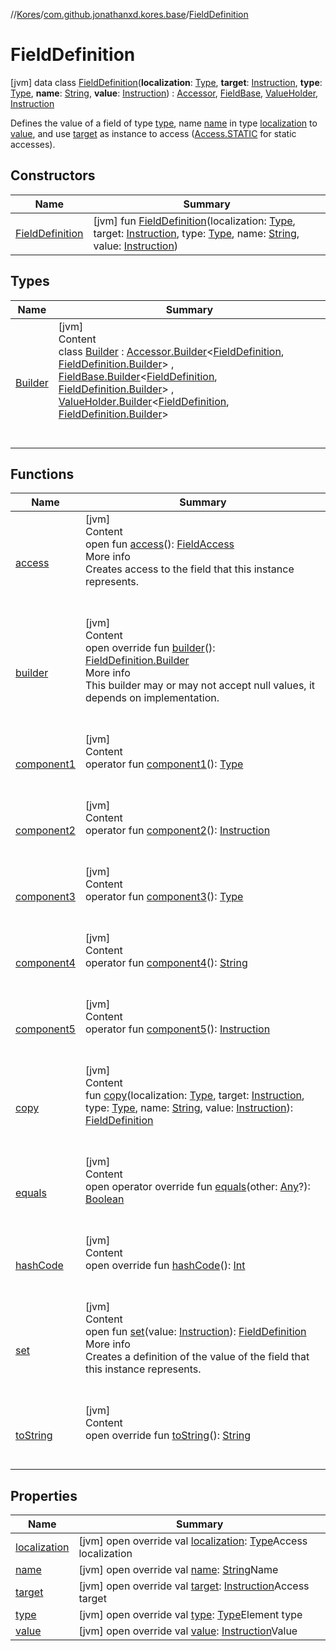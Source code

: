 //[Kores](../../index.md)/[com.github.jonathanxd.kores.base](../index.md)/[FieldDefinition](index.md)



# FieldDefinition  
 [jvm] data class [FieldDefinition](index.md)(**localization**: [Type](https://docs.oracle.com/javase/8/docs/api/java/lang/reflect/Type.html), **target**: [Instruction](../../com.github.jonathanxd.kores/-instruction/index.md), **type**: [Type](https://docs.oracle.com/javase/8/docs/api/java/lang/reflect/Type.html), **name**: [String](https://kotlinlang.org/api/latest/jvm/stdlib/kotlin/-string/index.html), **value**: [Instruction](../../com.github.jonathanxd.kores/-instruction/index.md)) : [Accessor](../-accessor/index.md), [FieldBase](../-field-base/index.md), [ValueHolder](../-value-holder/index.md), [Instruction](../../com.github.jonathanxd.kores/-instruction/index.md)

Defines the value of a field of type [type](type.md), name [name](name.md) in type [localization](localization.md) to [value](value.md), and use [target](target.md) as instance to access ([Access.STATIC](../-access/-s-t-a-t-i-c/index.md) for static accesses).

   


## Constructors  
  
|  Name|  Summary| 
|---|---|
| <a name="com.github.jonathanxd.kores.base/FieldDefinition/FieldDefinition/#java.lang.reflect.Type#com.github.jonathanxd.kores.Instruction#java.lang.reflect.Type#kotlin.String#com.github.jonathanxd.kores.Instruction/PointingToDeclaration/"></a>[FieldDefinition](-field-definition.md)| <a name="com.github.jonathanxd.kores.base/FieldDefinition/FieldDefinition/#java.lang.reflect.Type#com.github.jonathanxd.kores.Instruction#java.lang.reflect.Type#kotlin.String#com.github.jonathanxd.kores.Instruction/PointingToDeclaration/"></a> [jvm] fun [FieldDefinition](-field-definition.md)(localization: [Type](https://docs.oracle.com/javase/8/docs/api/java/lang/reflect/Type.html), target: [Instruction](../../com.github.jonathanxd.kores/-instruction/index.md), type: [Type](https://docs.oracle.com/javase/8/docs/api/java/lang/reflect/Type.html), name: [String](https://kotlinlang.org/api/latest/jvm/stdlib/kotlin/-string/index.html), value: [Instruction](../../com.github.jonathanxd.kores/-instruction/index.md))   <br>


## Types  
  
|  Name|  Summary| 
|---|---|
| <a name="com.github.jonathanxd.kores.base/FieldDefinition.Builder///PointingToDeclaration/"></a>[Builder](-builder/index.md)| <a name="com.github.jonathanxd.kores.base/FieldDefinition.Builder///PointingToDeclaration/"></a>[jvm]  <br>Content  <br>class [Builder](-builder/index.md) : [Accessor.Builder](../-accessor/-builder/index.md)<[FieldDefinition](index.md), [FieldDefinition.Builder](-builder/index.md)> , [FieldBase.Builder](../-field-base/-builder/index.md)<[FieldDefinition](index.md), [FieldDefinition.Builder](-builder/index.md)> , [ValueHolder.Builder](../-value-holder/-builder/index.md)<[FieldDefinition](index.md), [FieldDefinition.Builder](-builder/index.md)>   <br><br><br>


## Functions  
  
|  Name|  Summary| 
|---|---|
| <a name="com.github.jonathanxd.kores.base/FieldBase/access/#/PointingToDeclaration/"></a>[access](../-field-base/access.md)| <a name="com.github.jonathanxd.kores.base/FieldBase/access/#/PointingToDeclaration/"></a>[jvm]  <br>Content  <br>open fun [access](../-field-base/access.md)(): [FieldAccess](../-field-access/index.md)  <br>More info  <br>Creates access to the field that this instance represents.  <br><br><br>
| <a name="com.github.jonathanxd.kores.base/FieldDefinition/builder/#/PointingToDeclaration/"></a>[builder](builder.md)| <a name="com.github.jonathanxd.kores.base/FieldDefinition/builder/#/PointingToDeclaration/"></a>[jvm]  <br>Content  <br>open override fun [builder](builder.md)(): [FieldDefinition.Builder](-builder/index.md)  <br>More info  <br>This builder may or may not accept null values, it depends on implementation.  <br><br><br>
| <a name="com.github.jonathanxd.kores.base/FieldDefinition/component1/#/PointingToDeclaration/"></a>[component1](component1.md)| <a name="com.github.jonathanxd.kores.base/FieldDefinition/component1/#/PointingToDeclaration/"></a>[jvm]  <br>Content  <br>operator fun [component1](component1.md)(): [Type](https://docs.oracle.com/javase/8/docs/api/java/lang/reflect/Type.html)  <br><br><br>
| <a name="com.github.jonathanxd.kores.base/FieldDefinition/component2/#/PointingToDeclaration/"></a>[component2](component2.md)| <a name="com.github.jonathanxd.kores.base/FieldDefinition/component2/#/PointingToDeclaration/"></a>[jvm]  <br>Content  <br>operator fun [component2](component2.md)(): [Instruction](../../com.github.jonathanxd.kores/-instruction/index.md)  <br><br><br>
| <a name="com.github.jonathanxd.kores.base/FieldDefinition/component3/#/PointingToDeclaration/"></a>[component3](component3.md)| <a name="com.github.jonathanxd.kores.base/FieldDefinition/component3/#/PointingToDeclaration/"></a>[jvm]  <br>Content  <br>operator fun [component3](component3.md)(): [Type](https://docs.oracle.com/javase/8/docs/api/java/lang/reflect/Type.html)  <br><br><br>
| <a name="com.github.jonathanxd.kores.base/FieldDefinition/component4/#/PointingToDeclaration/"></a>[component4](component4.md)| <a name="com.github.jonathanxd.kores.base/FieldDefinition/component4/#/PointingToDeclaration/"></a>[jvm]  <br>Content  <br>operator fun [component4](component4.md)(): [String](https://kotlinlang.org/api/latest/jvm/stdlib/kotlin/-string/index.html)  <br><br><br>
| <a name="com.github.jonathanxd.kores.base/FieldDefinition/component5/#/PointingToDeclaration/"></a>[component5](component5.md)| <a name="com.github.jonathanxd.kores.base/FieldDefinition/component5/#/PointingToDeclaration/"></a>[jvm]  <br>Content  <br>operator fun [component5](component5.md)(): [Instruction](../../com.github.jonathanxd.kores/-instruction/index.md)  <br><br><br>
| <a name="com.github.jonathanxd.kores.base/FieldDefinition/copy/#java.lang.reflect.Type#com.github.jonathanxd.kores.Instruction#java.lang.reflect.Type#kotlin.String#com.github.jonathanxd.kores.Instruction/PointingToDeclaration/"></a>[copy](copy.md)| <a name="com.github.jonathanxd.kores.base/FieldDefinition/copy/#java.lang.reflect.Type#com.github.jonathanxd.kores.Instruction#java.lang.reflect.Type#kotlin.String#com.github.jonathanxd.kores.Instruction/PointingToDeclaration/"></a>[jvm]  <br>Content  <br>fun [copy](copy.md)(localization: [Type](https://docs.oracle.com/javase/8/docs/api/java/lang/reflect/Type.html), target: [Instruction](../../com.github.jonathanxd.kores/-instruction/index.md), type: [Type](https://docs.oracle.com/javase/8/docs/api/java/lang/reflect/Type.html), name: [String](https://kotlinlang.org/api/latest/jvm/stdlib/kotlin/-string/index.html), value: [Instruction](../../com.github.jonathanxd.kores/-instruction/index.md)): [FieldDefinition](index.md)  <br><br><br>
| <a name="kotlin/Any/equals/#kotlin.Any?/PointingToDeclaration/"></a>[equals](../../com.github.jonathanxd.kores.util/-simple-resolver/index.md#%5Bkotlin%2FAny%2Fequals%2F%23kotlin.Any%3F%2FPointingToDeclaration%2F%5D%2FFunctions%2F-427383591)| <a name="kotlin/Any/equals/#kotlin.Any?/PointingToDeclaration/"></a>[jvm]  <br>Content  <br>open operator override fun [equals](../../com.github.jonathanxd.kores.util/-simple-resolver/index.md#%5Bkotlin%2FAny%2Fequals%2F%23kotlin.Any%3F%2FPointingToDeclaration%2F%5D%2FFunctions%2F-427383591)(other: [Any](https://kotlinlang.org/api/latest/jvm/stdlib/kotlin/-any/index.html)?): [Boolean](https://kotlinlang.org/api/latest/jvm/stdlib/kotlin/-boolean/index.html)  <br><br><br>
| <a name="kotlin/Any/hashCode/#/PointingToDeclaration/"></a>[hashCode](../../com.github.jonathanxd.kores.util/-simple-resolver/index.md#%5Bkotlin%2FAny%2FhashCode%2F%23%2FPointingToDeclaration%2F%5D%2FFunctions%2F-427383591)| <a name="kotlin/Any/hashCode/#/PointingToDeclaration/"></a>[jvm]  <br>Content  <br>open override fun [hashCode](../../com.github.jonathanxd.kores.util/-simple-resolver/index.md#%5Bkotlin%2FAny%2FhashCode%2F%23%2FPointingToDeclaration%2F%5D%2FFunctions%2F-427383591)(): [Int](https://kotlinlang.org/api/latest/jvm/stdlib/kotlin/-int/index.html)  <br><br><br>
| <a name="com.github.jonathanxd.kores.base/FieldBase/set/#com.github.jonathanxd.kores.Instruction/PointingToDeclaration/"></a>[set](../-field-base/set.md)| <a name="com.github.jonathanxd.kores.base/FieldBase/set/#com.github.jonathanxd.kores.Instruction/PointingToDeclaration/"></a>[jvm]  <br>Content  <br>open fun [set](../-field-base/set.md)(value: [Instruction](../../com.github.jonathanxd.kores/-instruction/index.md)): [FieldDefinition](index.md)  <br>More info  <br>Creates a definition of the value of the field that this instance represents.  <br><br><br>
| <a name="kotlin/Any/toString/#/PointingToDeclaration/"></a>[toString](../../com.github.jonathanxd.kores.util/-simple-resolver/index.md#%5Bkotlin%2FAny%2FtoString%2F%23%2FPointingToDeclaration%2F%5D%2FFunctions%2F-427383591)| <a name="kotlin/Any/toString/#/PointingToDeclaration/"></a>[jvm]  <br>Content  <br>open override fun [toString](../../com.github.jonathanxd.kores.util/-simple-resolver/index.md#%5Bkotlin%2FAny%2FtoString%2F%23%2FPointingToDeclaration%2F%5D%2FFunctions%2F-427383591)(): [String](https://kotlinlang.org/api/latest/jvm/stdlib/kotlin/-string/index.html)  <br><br><br>


## Properties  
  
|  Name|  Summary| 
|---|---|
| <a name="com.github.jonathanxd.kores.base/FieldDefinition/localization/#/PointingToDeclaration/"></a>[localization](localization.md)| <a name="com.github.jonathanxd.kores.base/FieldDefinition/localization/#/PointingToDeclaration/"></a> [jvm] open override val [localization](localization.md): [Type](https://docs.oracle.com/javase/8/docs/api/java/lang/reflect/Type.html)Access localization   <br>
| <a name="com.github.jonathanxd.kores.base/FieldDefinition/name/#/PointingToDeclaration/"></a>[name](name.md)| <a name="com.github.jonathanxd.kores.base/FieldDefinition/name/#/PointingToDeclaration/"></a> [jvm] open override val [name](name.md): [String](https://kotlinlang.org/api/latest/jvm/stdlib/kotlin/-string/index.html)Name   <br>
| <a name="com.github.jonathanxd.kores.base/FieldDefinition/target/#/PointingToDeclaration/"></a>[target](target.md)| <a name="com.github.jonathanxd.kores.base/FieldDefinition/target/#/PointingToDeclaration/"></a> [jvm] open override val [target](target.md): [Instruction](../../com.github.jonathanxd.kores/-instruction/index.md)Access target   <br>
| <a name="com.github.jonathanxd.kores.base/FieldDefinition/type/#/PointingToDeclaration/"></a>[type](type.md)| <a name="com.github.jonathanxd.kores.base/FieldDefinition/type/#/PointingToDeclaration/"></a> [jvm] open override val [type](type.md): [Type](https://docs.oracle.com/javase/8/docs/api/java/lang/reflect/Type.html)Element type   <br>
| <a name="com.github.jonathanxd.kores.base/FieldDefinition/value/#/PointingToDeclaration/"></a>[value](value.md)| <a name="com.github.jonathanxd.kores.base/FieldDefinition/value/#/PointingToDeclaration/"></a> [jvm] open override val [value](value.md): [Instruction](../../com.github.jonathanxd.kores/-instruction/index.md)Value   <br>

